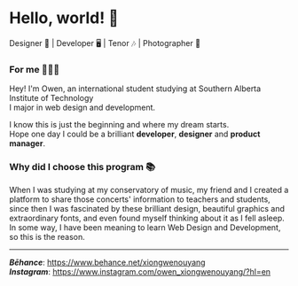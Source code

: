 # Hello, world! 👋
Designer 🎨 | Developer 🖥️ | Tenor 🎶 | Photographer 📸

### For me 👨🏻‍💻 

Hey! I'm Owen, an international student studying at Southern Alberta Institute of Technology  
I major in web design and development.  

I know this is just the beginning and where my dream starts.  
Hope one day I could be a brilliant **developer**, **designer** and **product manager**.

### Why did I choose this program 📚

When I was studying at my conservatory of music, my friend and I created a platform to share those concerts' information to teachers and students, since then I was fascinated by these brilliant design, beautiful graphics and extraordinary fonts, and even found myself thinking about it as I fell asleep.  
In some way, I have been meaning to learn Web Design and Development, so this is the reason.

---

***Bēhance***: https://www.behance.net/xiongwenouyang  
***Instagram***: https://www.instagram.com/owen_xiongwenouyang/?hl=en  